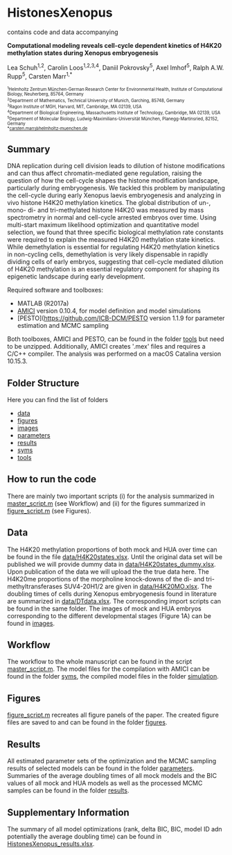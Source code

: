 # HistonesXenopus

contains code and data accompanying 

__Computational modeling reveals cell-cycle dependent kinetics of H4K20 methylation states during Xenopus embryogenesis__

Lea Schuh<sup>1,2</sup>, Carolin Loos<sup>1,2,3,4</sup>, Daniil Pokrovsky<sup>5</sup>, Axel Imhof<sup>5</sup>, Ralph A.W. Rupp<sup>5</sup>, Carsten Marr<sup>1,*</sup>

<sub><sup>
<sup>1</sup>Helmholtz Zentrum München-German Research Center for Environmental Health, Institute of Computational Biology, Neuherberg, 85764, Germany <br>
<sup>2</sup>Department of Mathematics, Technical University of Munich, Garching, 85748, Germany <br>
<sup>3</sup>Ragon Institute of MGH, Harvard, MIT, Cambridge, MA 02139, USA <br>
<sup>4</sup>Department of Biological Engineering, Massachusetts Institute of Technology, Cambridge, MA 02139, USA <br>
<sup>5</sup>Department of Molecular Biology, Ludwig-Maximilians-Universität München, Planegg-Martinsried, 82152, Germany <br>
*carsten.marr@helmholtz-muenchen.de <br>
</sup></sub>

## Summary

DNA replication during cell division leads to dilution of histone modifications and can thus affect chromatin-mediated gene regulation, raising the question of how the cell-cycle shapes the histone modification landscape, particularly during embryogenesis. We tackled this problem by manipulating the cell-cycle during early Xenopus laevis embryogenesis and analyzing in vivo histone H4K20 methylation kinetics. The global distribution of un-, mono- di- and tri-methylated histone H4K20 was measured by mass spectrometry in normal and cell-cycle arrested embryos over time. Using multi-start maximum likelihood optimization and quantitative model selection, we found that three specific biological methylation rate constants were required to explain the measured H4K20 methylation state kinetics. While demethylation is essential for regulating H4K20 methylation kinetics in non-cycling cells, demethylation is very likely dispensable in rapidly dividing cells of early embryos, suggesting that cell-cycle mediated dilution of H4K20 methylation is an essential regulatory component for shaping its epigenetic landscape during early development. <br>

Required software and toolboxes:

- MATLAB (R2017a)
- [AMICI](https://github.com/ICB-DCM/AMICI) version 0.10.4, for model definition and model simulations 
- [PESTO](https://github.com/ICB-DCM/PESTO version 1.1.9 for parameter estimation and MCMC sampling

Both toolboxes, AMICI and PESTO, can be found in the folder [tools](tools) but need to be unzipped. Additionally, AMICI creates '.mex' files and requires a C/C++ compiler. The analysis was performed on a macOS Catalina version 10.15.3. <br>

## Folder Structure

Here you can find the list of folders

- [data](data)
- [figures](figures)
- [images](images)
- [parameters](parameters)
- [results](results)
- [syms](syms)
- [tools](tools)

## How to run the code

There are mainly two important scripts (i) for the analysis summarized in [master_script.m](master_script.m) (see Workflow) and (ii) for the figures summarized in [figure_script.m](figure_script.m) (see Figures).

## Data

The H4K20 methylation proportions of both mock and HUA over time can be found in the file [data/H4K20states.xlsx](data/H4K20states.xlsx). Until the original data set will be published we will provide dummy data in [data/H4K20states_dummy.xlsx](data/H4K20states_dummy.xlsx). Upon publication of the data we will upload the the true data here. The H4K20me proportions of the morpholine knock-downs of the di- and tri-methyltransferases SUV4-20H1/2 are given in [data/H4K20MO.xlsx](data/H4K20MO.xlsx). The doubling times of cells during Xenopus embryogenesis found in literature are summarized in [data/DTdata.xlsx](data/DTdata.xlsx). The corresponding import scripts can be found in the same folder. The images of mock and HUA embryos corresponding to the different developmental stages (Figure 1A) can be found in [images](images).

## Workflow

The workflow to the whole manuscript can be found in the script [master_script.m](master_script.m).
The model files for the compilation with AMICI can be found in the folder [syms](syms), the compiled model files in the folder [simulation](simulation).

## Figures
[figure_script.m](figure_script.m) recreates all figure panels of the paper. The created figure files are saved to and can be found in the folder [figures](figures).

## Results

All estimated parameter sets of the optimization and the MCMC sampling results of selected models can be found in the folder [parameters](parameters). Summaries of the average doubling times of all mock models and the BIC values of all mock and HUA models as well as the processed MCMC samples can be found in the folder [results](results).

## Supplementary Information

The summary of all model optimizations (rank, delta BIC, BIC, model ID adn potentially the average doubling time) can be found in [HistonesXenopus_results.xlsx](HistonesXenopus_results.xlsx).
